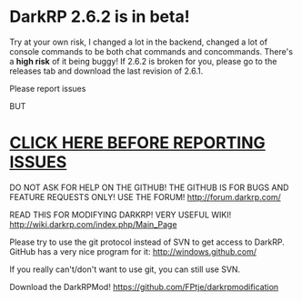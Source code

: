 # DarkRP 2.6.2 is in beta!
Try at your own risk, I changed a lot in the backend, changed a lot of console commands to be both chat commands and concommands. There's a **high risk** of it being buggy! If 2.6.2 is broken for you, please go to the releases tab and download the last revision of 2.6.1.

Please report issues

BUT

# [CLICK HERE BEFORE REPORTING ISSUES](https://github.com/FPtje/DarkRP/wiki/HOW-TO-REPORT-ISSUES)

DO NOT ASK FOR HELP ON THE GITHUB! THE GITHUB IS FOR BUGS AND FEATURE REQUESTS ONLY! USE THE FORUM!
http://forum.darkrp.com/

READ THIS FOR MODIFYING DARKRP! VERY USEFUL WIKI!
http://wiki.darkrp.com/index.php/Main_Page

Please try to use the git protocol instead of SVN to get access to DarkRP. GitHub has a very nice program for it:
http://windows.github.com/


If you really can't/don't want to use git, you can still use SVN.

Download the DarkRPMod!
https://github.com/FPtje/darkrpmodification
